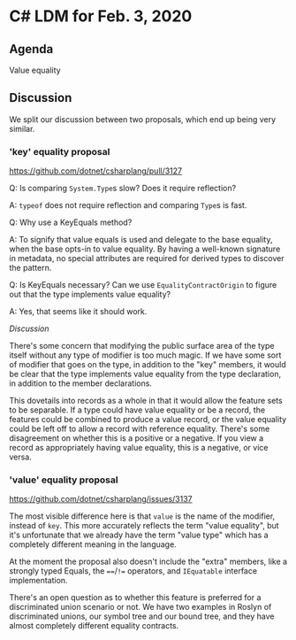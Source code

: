 
# C# LDM for Feb. 3, 2020

## Agenda

Value equality

## Discussion

We split our discussion between two proposals, which end up being very
similar.

### 'key' equality proposal

https://github.com/dotnet/csharplang/pull/3127

Q: Is comparing `System.Type`s slow? Does it require reflection?

A: `typeof` does not require reflection and comparing `Type`s is fast.

Q: Why use a KeyEquals method?

A: To signify that value equals is used and delegate to the base equality,
when the base opts-in to value equality. By having a well-known signature
in metadata, no special attributes are required for derived types to discover
the pattern.

Q: Is KeyEquals necessary? Can we use `EqualityContractOrigin` to figure
out that the type implements value equality?

A: Yes, that seems like it should work.

*Discussion*

There's some concern that modifying the public surface area of the type
itself without any type of modifier is too much magic. If we have some
sort of modifier that goes on the type, in addition to the "key" members,
it would be clear that the type implements value equality from the type
declaration, in addition to the member declarations.

This dovetails into records as a whole in that it would allow the feature sets to be separable.
If a type could have value equality or be a record, the features could be combined to produce a
value record, or the value equality could be left off to allow a record with reference equality.
There's some disagreement on whether this is a positive or a negative. If you view a record as
appropriately having value equality, this is a negative, or vice versa.

### 'value' equality proposal

https://github.com/dotnet/csharplang/issues/3137

The most visible difference here is that `value` is the name of the modifier, instead of `key`.
This more accurately reflects the term "value equality", but it's unfortunate that we already
have the term "value type" which has a completely different meaning in the language.

At the moment the proposal also doesn't include the "extra" members, like a strongly
typed Equals, the `==`/`!=` operators, and `IEquatable` interface implementation.

There's an open question as to whether this feature is preferred for a discriminated
union scenario or not. We have two examples in Roslyn of discriminated unions, our
symbol tree and our bound tree, and they have almost completely different equality
contracts. 